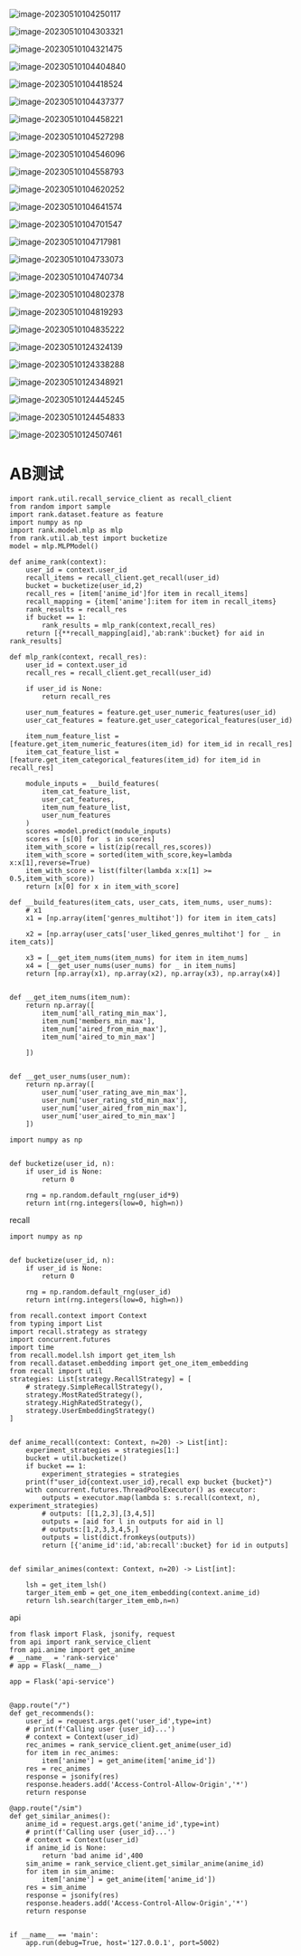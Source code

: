 ![image-20230510104250117](E:\PyCode\Recommendation-system\笔记\6-【效果评估】衡量推荐结果的好坏\笔记\image-20230510104250117.png)

![image-20230510104303321](E:\PyCode\Recommendation-system\笔记\6-【效果评估】衡量推荐结果的好坏\笔记\image-20230510104303321.png)

![image-20230510104321475](E:\PyCode\Recommendation-system\笔记\6-【效果评估】衡量推荐结果的好坏\笔记\image-20230510104321475.png)

![image-20230510104404840](E:\PyCode\Recommendation-system\笔记\6-【效果评估】衡量推荐结果的好坏\笔记\image-20230510104404840.png)

![image-20230510104418524](E:\PyCode\Recommendation-system\笔记\6-【效果评估】衡量推荐结果的好坏\笔记\image-20230510104418524.png)

![image-20230510104437377](E:\PyCode\Recommendation-system\笔记\6-【效果评估】衡量推荐结果的好坏\笔记\image-20230510104437377.png)

![image-20230510104458221](E:\PyCode\Recommendation-system\笔记\6-【效果评估】衡量推荐结果的好坏\笔记\image-20230510104458221.png)

![image-20230510104527298](E:\PyCode\Recommendation-system\笔记\6-【效果评估】衡量推荐结果的好坏\笔记\image-20230510104527298.png)

![image-20230510104546096](E:\PyCode\Recommendation-system\笔记\6-【效果评估】衡量推荐结果的好坏\笔记\image-20230510104546096.png)

![image-20230510104558793](E:\PyCode\Recommendation-system\笔记\6-【效果评估】衡量推荐结果的好坏\笔记\image-20230510104558793.png)

![image-20230510104620252](E:\PyCode\Recommendation-system\笔记\6-【效果评估】衡量推荐结果的好坏\笔记\image-20230510104620252.png)

![image-20230510104641574](E:\PyCode\Recommendation-system\笔记\6-【效果评估】衡量推荐结果的好坏\笔记\image-20230510104641574.png)

![image-20230510104701547](E:\PyCode\Recommendation-system\笔记\6-【效果评估】衡量推荐结果的好坏\笔记\image-20230510104701547.png)

![image-20230510104717981](E:\PyCode\Recommendation-system\笔记\6-【效果评估】衡量推荐结果的好坏\笔记\image-20230510104717981.png)

![image-20230510104733073](E:\PyCode\Recommendation-system\笔记\6-【效果评估】衡量推荐结果的好坏\笔记\image-20230510104733073.png)

![image-20230510104740734](E:\PyCode\Recommendation-system\笔记\6-【效果评估】衡量推荐结果的好坏\笔记\image-20230510104740734.png)

![image-20230510104802378](E:\PyCode\Recommendation-system\笔记\6-【效果评估】衡量推荐结果的好坏\笔记\image-20230510104802378.png)

![image-20230510104819293](E:\PyCode\Recommendation-system\笔记\6-【效果评估】衡量推荐结果的好坏\笔记\image-20230510104819293.png)

![image-20230510104835222](E:\PyCode\Recommendation-system\笔记\6-【效果评估】衡量推荐结果的好坏\笔记\image-20230510104835222.png)

![image-20230510124324139](E:\PyCode\Recommendation-system\笔记\6-【效果评估】衡量推荐结果的好坏\笔记\image-20230510124324139.png)

![image-20230510124338288](E:\PyCode\Recommendation-system\笔记\6-【效果评估】衡量推荐结果的好坏\笔记\image-20230510124338288.png)

![image-20230510124348921](E:\PyCode\Recommendation-system\笔记\6-【效果评估】衡量推荐结果的好坏\笔记\image-20230510124348921.png)

![image-20230510124445245](E:\PyCode\Recommendation-system\笔记\6-【效果评估】衡量推荐结果的好坏\笔记\image-20230510124445245.png)

![image-20230510124454833](E:\PyCode\Recommendation-system\笔记\6-【效果评估】衡量推荐结果的好坏\笔记\image-20230510124454833.png)

![image-20230510124507461](E:\PyCode\Recommendation-system\笔记\6-【效果评估】衡量推荐结果的好坏\笔记\image-20230510124507461.png)

# AB测试

```
import rank.util.recall_service_client as recall_client
from random import sample
import rank.dataset.feature as feature
import numpy as np
import rank.model.mlp as mlp
from rank.util.ab_test import bucketize
model = mlp.MLPModel()

def anime_rank(context):
    user_id = context.user_id
    recall_items = recall_client.get_recall(user_id)
    bucket = bucketize(user_id,2)
    recall_res = [item['anime_id']for item in recall_items]
    recall_mapping = {item['anime']:item for item in recall_items}
    rank_results = recall_res
    if bucket == 1:
        rank_results = mlp_rank(context,recall_res)
    return [{**recall_mapping[aid],'ab:rank':bucket} for aid in rank_results]

def mlp_rank(context, recall_res):
    user_id = context.user_id
    recall_res = recall_client.get_recall(user_id)

    if user_id is None:
        return recall_res

    user_num_features = feature.get_user_numeric_features(user_id)
    user_cat_features = feature.get_user_categorical_features(user_id)

    item_num_feature_list = [feature.get_item_numeric_features(item_id) for item_id in recall_res]
    item_cat_feature_list = [feature.get_item_categorical_features(item_id) for item_id in recall_res]

    module_inputs = __build_features(
        item_cat_feature_list,
        user_cat_features,
        item_num_feature_list,
        user_num_features
    )
    scores =model.predict(module_inputs)
    scores = [s[0] for  s in scores]
    item_with_score = list(zip(recall_res,scores))
    item_with_score = sorted(item_with_score,key=lambda x:x[1],reverse=True)
    item_with_score = list(filter(lambda x:x[1] >= 0.5,item_with_score))
    return [x[0] for x in item_with_score]

def __build_features(item_cats, user_cats, item_nums, user_nums):
    # x1
    x1 = [np.array(item['genres_multihot']) for item in item_cats]

    x2 = [np.array(user_cats['user_liked_genres_multihot'] for _ in item_cats)]

    x3 = [__get_item_nums(item_nums) for item in item_nums]
    x4 = [__get_user_nums(user_nums) for _ in item_nums]
    return [np.array(x1), np.array(x2), np.array(x3), np.array(x4)]


def __get_item_nums(item_num):
    return np.array([
        item_num['all_rating_min_max'],
        item_num['members_min_max'],
        item_num['aired_from_min_max'],
        item_num['aired_to_min_max']

    ])


def __get_user_nums(user_num):
    return np.array([
        user_num['user_rating_ave_min_max'],
        user_num['user_rating_std_min_max'],
        user_num['user_aired_from_min_max'],
        user_num['user_aired_to_min_max']
    ])

```

```
import numpy as np


def bucketize(user_id, n):
    if user_id is None:
        return 0

    rng = np.random.default_rng(user_id*9)
    return int(rng.integers(low=0, high=n))

```



recall

```
import numpy as np


def bucketize(user_id, n):
    if user_id is None:
        return 0

    rng = np.random.default_rng(user_id)
    return int(rng.integers(low=0, high=n))

```

```
from recall.context import Context
from typing import List
import recall.strategy as strategy
import concurrent.futures
import time
from recall.model.lsh import get_item_lsh
from recall.dataset.embedding import get_one_item_embedding
from recall import util
strategies: List[strategy.RecallStrategy] = [
    # strategy.SimpleRecallStrategy(),
    strategy.MostRatedStrategy(),
    strategy.HighRatedStrategy(),
    strategy.UserEmbeddingStrategy()
]


def anime_recall(context: Context, n=20) -> List[int]:
    experiment_strategies = strategies[1:]
    bucket = util.bucketize()
    if bucket == 1:
        experiment_strategies = strategies
    print(f"user_id{context.user_id},recall exp bucket {bucket}")
    with concurrent.futures.ThreadPoolExecutor() as executor:
        outputs = executor.map(lambda s: s.recall(context, n), experiment_strategies)
        # outputs: [[1,2,3],[3,4,5]]
        outputs = [aid for l in outputs for aid in l]
        # outputs:[1,2,3,3,4,5,]
        outputs = list(dict.fromkeys(outputs))
        return [{'anime_id':id,'ab:recall':bucket} for id in outputs]


def similar_animes(context: Context, n=20) -> List[int]:

    lsh = get_item_lsh()
    targer_item_emb = get_one_item_embedding(context.anime_id)
    return lsh.search(targer_item_emb,n=n)
```

api

```
from flask import Flask, jsonify, request
from api import rank_service_client
from api.anime import get_anime
# __name__ = 'rank-service'
# app = Flask(__name__)

app = Flask('api-service')


@app.route("/")
def get_recommends():
    user_id = request.args.get('user_id',type=int)
    # print(f'Calling user {user_id}...')
    # context = Context(user_id)
    rec_animes = rank_service_client.get_anime(user_id)
    for item in rec_animes:
        item['anime'] = get_anime(item['anime_id'])
    res = rec_animes
    response = jsonify(res)
    response.headers.add('Access-Control-Allow-Origin','*')
    return response

@app.route("/sim")
def get_similar_animes():
    anime_id = request.args.get('anime_id',type=int)
    # print(f'Calling user {user_id}...')
    # context = Context(user_id)
    if anime_id is None:
        return 'bad anime id',400
    sim_anime = rank_service_client.get_similar_anime(anime_id)
    for item in sim_anime:
        item['anime'] = get_anime(item['anime_id'])
    res = sim_anime
    response = jsonify(res)
    response.headers.add('Access-Control-Allow-Origin','*')
    return response


if __name__ == 'main':
    app.run(debug=True, host='127.0.0.1', port=5002)

```

